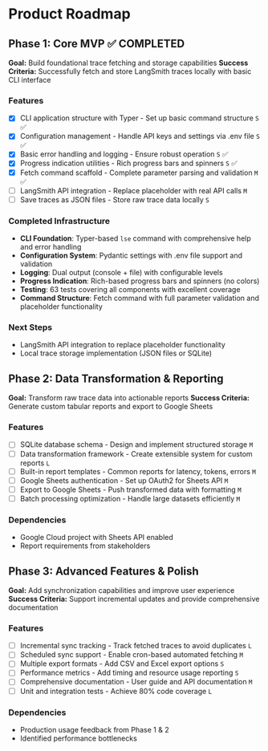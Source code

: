 # Product Roadmap

## Phase 1: Core MVP ✅ COMPLETED

**Goal:** Build foundational trace fetching and storage capabilities
**Success Criteria:** Successfully fetch and store LangSmith traces locally with basic CLI interface

### Features

- [x] CLI application structure with Typer - Set up basic command structure `S` ✅
- [x] Configuration management - Handle API keys and settings via .env file `S` ✅
- [x] Basic error handling and logging - Ensure robust operation `S` ✅
- [x] Progress indication utilities - Rich progress bars and spinners `S` ✅
- [x] Fetch command scaffold - Complete parameter parsing and validation `M` ✅
- [ ] LangSmith API integration - Replace placeholder with real API calls `M`
- [ ] Save traces as JSON files - Store raw trace data locally `S`

### Completed Infrastructure

- **CLI Foundation**: Typer-based `lse` command with comprehensive help and error handling
- **Configuration System**: Pydantic settings with .env file support and validation
- **Logging**: Dual output (console + file) with configurable levels
- **Progress Indication**: Rich-based progress bars and spinners (no colors)
- **Testing**: 63 tests covering all components with excellent coverage
- **Command Structure**: Fetch command with full parameter validation and placeholder functionality

### Next Steps

- LangSmith API integration to replace placeholder functionality
- Local trace storage implementation (JSON files or SQLite)

## Phase 2: Data Transformation & Reporting

**Goal:** Transform raw trace data into actionable reports
**Success Criteria:** Generate custom tabular reports and export to Google Sheets

### Features

- [ ] SQLite database schema - Design and implement structured storage `M`
- [ ] Data transformation framework - Create extensible system for custom reports `L`
- [ ] Built-in report templates - Common reports for latency, tokens, errors `M`
- [ ] Google Sheets authentication - Set up OAuth2 for Sheets API `M`
- [ ] Export to Google Sheets - Push transformed data with formatting `M`
- [ ] Batch processing optimization - Handle large datasets efficiently `M`

### Dependencies

- Google Cloud project with Sheets API enabled
- Report requirements from stakeholders

## Phase 3: Advanced Features & Polish

**Goal:** Add synchronization capabilities and improve user experience
**Success Criteria:** Support incremental updates and provide comprehensive documentation

### Features

- [ ] Incremental sync tracking - Track fetched traces to avoid duplicates `L`
- [ ] Scheduled sync support - Enable cron-based automated fetching `M`
- [ ] Multiple export formats - Add CSV and Excel export options `S`
- [ ] Performance metrics - Add timing and resource usage reporting `S`
- [ ] Comprehensive documentation - User guide and API documentation `M`
- [ ] Unit and integration tests - Achieve 80% code coverage `L`

### Dependencies

- Production usage feedback from Phase 1 & 2
- Identified performance bottlenecks